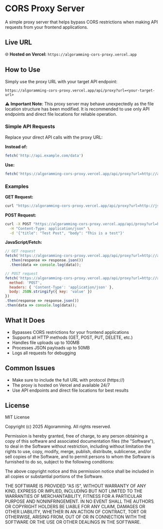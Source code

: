 # CORS Proxy Server

A simple proxy server that helps bypass CORS restrictions when making API requests from your frontend applications.

## Live URL

🌐 **Hosted on Vercel:** `https://algoramming-cors-proxy.vercel.app`

## How to Use

Simply use the proxy URL with your target API endpoint:

```
https://algoramming-cors-proxy.vercel.app/api/proxy?url=<your-target-url>
```

⚠️ **Important Note**: This proxy server may behave unexpectedly as the file location structure has been modified. It is recommended to use only API endpoints and direct file locations for reliable operation.

### Simple API Requests

Replace your direct API calls with the proxy URL:

**Instead of:**
```javascript
fetch('http://api.example.com/data')
```

**Use:**
```javascript
fetch('https://algoramming-cors-proxy.vercel.app/api/proxy?url=http://api.example.com/data')
```

### Examples

**GET Request:**
```bash
curl "https://algoramming-cors-proxy.vercel.app/api/proxy?url=http://jsonplaceholder.typicode.com/posts/1"
```

**POST Request:**
```bash
curl -X POST "https://algoramming-cors-proxy.vercel.app/api/proxy?url=http://jsonplaceholder.typicode.com/posts" \
  -H "Content-Type: application/json" \
  -d '{"title": "Test Post", "body": "This is a test"}'
```

**JavaScript/Fetch:**
```javascript
// GET request
fetch('https://algoramming-cors-proxy.vercel.app/api/proxy?url=http://api.example.com/data')
  .then(response => response.json())
  .then(data => console.log(data));

// POST request
fetch('https://algoramming-cors-proxy.vercel.app/api/proxy?url=http://api.example.com/data', {
  method: 'POST',
  headers: { 'Content-Type': 'application/json' },
  body: JSON.stringify({ key: 'value' })
})
.then(response => response.json())
.then(data => console.log(data));
```

## What It Does

- Bypasses CORS restrictions for your frontend applications
- Supports all HTTP methods (GET, POST, PUT, DELETE, etc.)
- Handles file uploads up to 100MB
- Processes JSON payloads up to 50MB
- Logs all requests for debugging

## Common Issues

- Make sure to include the full URL with protocol (https://)
- The proxy is hosted on Vercel and available 24/7
- Use API endpoints and direct file locations for best results

## License

MIT License

Copyright (c) 2025 Algoramming. All rights reserved.

Permission is hereby granted, free of charge, to any person obtaining a copy
of this software and associated documentation files (the "Software"), to deal
in the Software without restriction, including without limitation the rights
to use, copy, modify, merge, publish, distribute, sublicense, and/or sell
copies of the Software, and to permit persons to whom the Software is
furnished to do so, subject to the following conditions:

The above copyright notice and this permission notice shall be included in all
copies or substantial portions of the Software.

THE SOFTWARE IS PROVIDED "AS IS", WITHOUT WARRANTY OF ANY KIND, EXPRESS OR
IMPLIED, INCLUDING BUT NOT LIMITED TO THE WARRANTIES OF MERCHANTABILITY,
FITNESS FOR A PARTICULAR PURPOSE AND NONINFRINGEMENT. IN NO EVENT SHALL THE
AUTHORS OR COPYRIGHT HOLDERS BE LIABLE FOR ANY CLAIM, DAMAGES OR OTHER
LIABILITY, WHETHER IN AN ACTION OF CONTRACT, TORT OR OTHERWISE, ARISING FROM,
OUT OF OR IN CONNECTION WITH THE SOFTWARE OR THE USE OR OTHER DEALINGS IN THE
SOFTWARE.